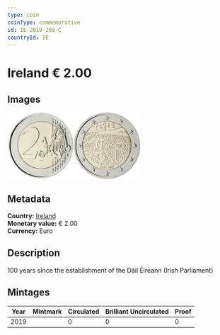 ```yaml
---
type: coin
coinType: commemorative
id: IE-2019-200-C
countryId: IE
---
```


# Ireland € 2.00

## Images

<img src="../../Images/common-2007-200.png" height="150" alt="Front image"><img src="Images/IE-2019-200.png" height="150" alt="Back image">

## Metadata

**Country:** [Ireland](../../Countries/Ireland/index.md)\
**Monetary value:** € 2.00\
**Currency:** Euro

## Description
100 years since the establishment of the Dáil Éireann (Irish Parliament)

## Mintages

| Year | Mintmark | Circulated | Brilliant Uncirculated | Proof |
| ---- | -------- | ---------- | ---------------------- | ----- |
| 2019 | | 0 | 0 | 0 |
